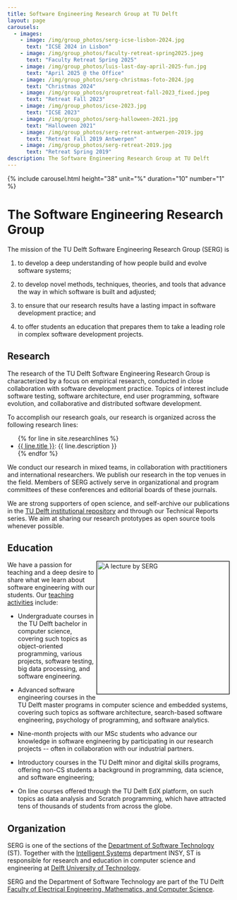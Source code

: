 ```yaml
---
title: Software Engineering Research Group at TU Delft
layout: page
carousels:
  - images:
    - image: /img/group_photos/serg-icse-lisbon-2024.jpg
      text: "ICSE 2024 in Lisbon"
    - image: /img/group_photos/faculty-retreat-spring2025.jpeg
      text: "Faculty Retreat Spring 2025"
    - image: /img/group_photos/luis-last-day-april-2025-fun.jpg
      text: "April 2025 @ the Office"
    - image: /img/group_photos/serg-christmas-foto-2024.jpg
      text: "Christmas 2024"
    - image: /img/group_photos/groupretreat-fall-2023_fixed.jpeg
      text: "Retreat Fall 2023"
    - image: /img/group_photos/icse-2023.jpg
      text: "ICSE 2023"
    - image: /img/group_photos/serg-halloween-2021.jpg
      text: "Halloween 2021"
    - image: /img/group_photos/serg-retreat-antwerpen-2019.jpg
      text: "Retreat Fall 2019 Antwerpen"
    - image: /img/group_photos/serg-retreat-2019.jpg
      text: "Retreat Spring 2019"
description: The Software Engineering Research Group at TU Delft
---
```


<!-- <image src="img/serg-halloween-2021.jpg" style="float:center; max-width:100%; max-height:100%;"/>
<br/> -->

{% include carousel.html height="38" unit="%" duration="10" number="1" %}

# The Software Engineering Research Group

The mission of the TU Delft Software Engineering Research Group (SERG) is

1. to develop a deep understanding of how people build and evolve software systems;

2. to develop novel methods, techniques, theories, and tools that advance the way in which software is built and adjusted;

3. to ensure that our research results have a lasting impact in software development practice; and

4. to offer students an education that prepares them to take a leading role in complex software development projects.


## Research

The research of the TU Delft Software Engineering Research Group is
characterized by a focus on empirical research, conducted in close collaboration
with software development practice. Topics of interest include software testing,
software architecture, end user programming, software evolution, and
collaborative and distributed software development.

To accomplish our research goals, our research is organized across the following research lines:

<ul>
{% for line in site.researchlines %}
	<li><a href="{{ line.url }}">{{ line.title }}</a>: {{ line.description }}</li>
{% endfor %}
</ul>

We conduct our research in mixed teams, in collaboration with practitioners and
international researchers. We publish our research in the top venues in the
field. Members of SERG actively serve in organizational and program committees
of these conferences and editorial boards of these journals.

We are strong supporters of open science, and self-archive our publications in
the [TU Delft institutional repository](https://pure.tudelft.nl/portal/en/organisations/software-engineering(d40bac4b-3dd0-4427-aa5f-9331cae5d02e)/publications.html) and through 
our Technical Reports series. We aim at sharing our research prototypes as open
source tools whenever possible.

## Education

<image src="img/lecture.jpg" style="float:right; width:300px; border:1px solid #000" alt="A lecture by SERG"/>

We have a passion for teaching and a deep desire to share what we learn about software engineering
with our students. Our [teaching activities](teaching) include:

- Undergraduate courses in the TU Delft bachelor in computer science, covering such topics as object-oriented programming, various projects, software testing, big data processing, and software engineering.

- Advanced software engineering courses in the TU Delft master programs in computer science and embedded systems, covering such topics as software architecture, search-based software engineering, psychology of programming, and software analytics.

- Nine-month projects with our MSc students who advance our knowledge in software engineering by participating in our research projects -- often in collaboration with our industrial partners.

- Introductory courses in the TU Delft minor and digital skills programs, offering non-CS students a background in programming, data science, and software engineering;

- On line courses offered through the TU Delft EdX platform, on such topics as data analysis and Scratch programming, which have attracted tens of thousands of students from across the globe.

## Organization

SERG is one of the sections of the [Department of Software Technology][st] (ST).
Together with the [Intelligent Systems][INSY] department INSY, ST is responsible for research and education in computer science and engineering at [Delft University of Technology][tudelft].

SERG and the Department of Software Technology are part of the TU Delft [Faculty of Electrical Engineering, Mathematics, and Computer Science][eemcs].

[eemcs]: https://www.tudelft.nl/en/eemcs/
[st]: https://www.tudelft.nl/en/eemcs/the-faculty/departments/software-technology/
[tudelft]: https://www.tudelft.nl
[insy]: https://www.tudelft.nl/en/eemcs/the-faculty/departments/intelligent-systems/
